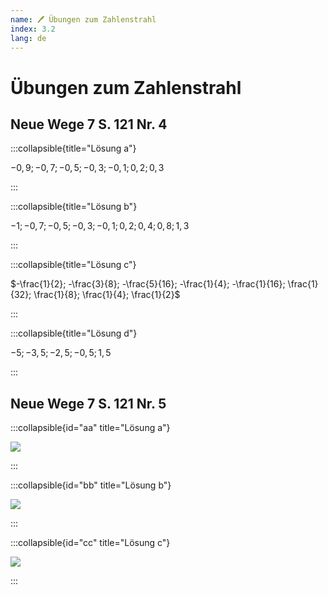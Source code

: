 ```yaml
---
name: 🖊 Übungen zum Zahlenstrahl
index: 3.2
lang: de
---
```


# Übungen zum Zahlenstrahl

## Neue Wege 7 S. 121 Nr. 4

:::collapsible{title="Lösung a"}

$-0,9; -0,7; -0,5; -0,3; -0,1; 0,2; 0,3$

:::

:::collapsible{title="Lösung b"}

$-1; -0,7; -0,5; -0,3; -0,1; 0,2; 0,4; 0,8; 1,3$

:::

:::collapsible{title="Lösung c"}

$-\frac{1}{2}; -\frac{3}{8}; -\frac{5}{16}; -\frac{1}{4}; -\frac{1}{16}; \frac{1}{32}; \frac{1}{8}; \frac{1}{4}; \frac{1}{2}$

:::

:::collapsible{title="Lösung d"}

$-5; -3,5; -2,5; -0,5; 1,5$

:::

## Neue Wege 7 S. 121 Nr. 5

:::collapsible{id="aa" title="Lösung a"}

![](/assets/mittelstufe/rationale-zahlen/nw-121-5a.png)

:::

:::collapsible{id="bb" title="Lösung b"}

![](/assets/mittelstufe/rationale-zahlen/nw-121-5b.png)

:::

:::collapsible{id="cc" title="Lösung c"}

![](/assets/mittelstufe/rationale-zahlen/nw-121-5c.png)

:::
